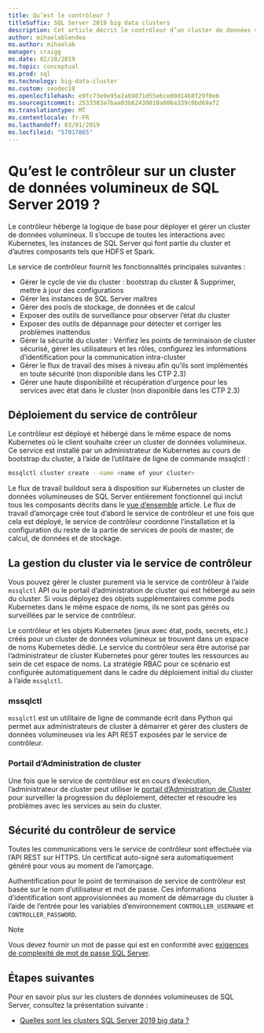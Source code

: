 ```yaml
---
title: Qu’est le contrôleur ?
titleSuffix: SQL Server 2019 big data clusters
description: Cet article décrit le contrôleur d’un cluster de données volumineuses de SQL Server 2019 (version préliminaire).
author: mihaelablendea
ms.author: mihaelab
manager: craigg
ms.date: 02/28/2019
ms.topic: conceptual
ms.prod: sql
ms.technology: big-data-cluster
ms.custom: seodec18
ms.openlocfilehash: e9fc73e9e95e2a69871d55e6ce00d14b8f29f0e6
ms.sourcegitcommit: 2533383a7baa03b62430018a006a339c0bd69af2
ms.translationtype: MT
ms.contentlocale: fr-FR
ms.lasthandoff: 03/01/2019
ms.locfileid: "57017865"
---
```

# <a name="what-is-the-controller-on-a-sql-server-2019-big-data-cluster"></a>Qu’est le contrôleur sur un cluster de données volumineux de SQL Server 2019 ?

Le contrôleur héberge la logique de base pour déployer et gérer un cluster de données volumineux. Il s’occupe de toutes les interactions avec Kubernetes, les instances de SQL Server qui font partie du cluster et d’autres composants tels que HDFS et Spark. 

Le service de contrôleur fournit les fonctionnalités principales suivantes :

- Gérer le cycle de vie du cluster : bootstrap du cluster & Supprimer, mettre à jour des configurations
- Gérer les instances de SQL Server maîtres
- Gérer des pools de stockage, de données et de calcul
- Exposer des outils de surveillance pour observer l’état du cluster
- Exposer des outils de dépannage pour détecter et corriger les problèmes inattendus
- Gérer la sécurité du cluster : Vérifiez les points de terminaison de cluster sécurisé, gérer les utilisateurs et les rôles, configurez les informations d’identification pour la communication intra-cluster
- Gérer le flux de travail des mises à niveau afin qu’ils sont implémentés en toute sécurité (non disponible dans les CTP 2.3)
- Gérer une haute disponibilité et récupération d’urgence pour les services avec état dans le cluster (non disponible dans les CTP 2.3)

## <a name="deploying-the-controller-service"></a>Déploiement du service de contrôleur

Le contrôleur est déployé et hébergé dans le même espace de noms Kubernetes où le client souhaite créer un cluster de données volumineux. Ce service est installé par un administrateur de Kubernetes au cours de bootstrap du cluster, à l’aide de l’utilitaire de ligne de commande mssqlctl :

```bash
mssqlctl cluster create --name <name of your cluster>
```

Le flux de travail buildout sera à disposition sur Kubernetes un cluster de données volumineuses de SQL Server entièrement fonctionnel qui inclut tous les composants décrits dans le [vue d’ensemble](big-data-cluster-overview.md) article. Le flux de travail d’amorçage crée tout d’abord le service de contrôleur et une fois que cela est déployé, le service de contrôleur coordonne l’installation et la configuration du reste de la partie de services de pools de master, de calcul, de données et de stockage.

## <a name="managing-the-cluster-through-the-controller-service"></a>La gestion du cluster via le service de contrôleur

Vous pouvez gérer le cluster purement via le service de contrôleur à l’aide `mssqlctl` API ou le portail d’administration de cluster qui est hébergé au sein du cluster. Si vous déployez des objets supplémentaires comme pods Kubernetes dans le même espace de noms, ils ne sont pas gérés ou surveillées par le service de contrôleur.

Le contrôleur et les objets Kubernetes (jeux avec état, pods, secrets, etc.) créés pour un cluster de données volumineux se trouvent dans un espace de noms Kubernetes dédié. Le service du contrôleur sera être autorisé par l’administrateur de cluster Kubernetes pour gérer toutes les ressources au sein de cet espace de noms.  La stratégie RBAC pour ce scénario est configurée automatiquement dans le cadre du déploiement initial du cluster à l’aide `mssqlctl`. 

### <a name="mssqlctl"></a>mssqlctl

`mssqlctl` est un utilitaire de ligne de commande écrit dans Python qui permet aux administrateurs de cluster à démarrer et gérer des clusters de données volumineuses via les API REST exposées par le service de contrôleur.

### <a name="cluster-administration-portal"></a>Portail d’Administration de cluster

Une fois que le service de contrôleur est en cours d’exécution, l’administrateur de cluster peut utiliser le [portail d’Administration de Cluster](cluster-admin-portal.md) pour surveiller la progression du déploiement, détecter et résoudre les problèmes avec les services au sein du cluster.

## <a name="controller-service-security"></a>Sécurité du contrôleur de service

Toutes les communications vers le service de contrôleur sont effectuée via l’API REST sur HTTPS. Un certificat auto-signé sera automatiquement généré pour vous au moment de l’amorçage. 

Authentification pour le point de terminaison de service de contrôleur est basée sur le nom d’utilisateur et mot de passe. Ces informations d’identification sont approvisionnées au moment de démarrage du cluster à l’aide de l’entrée pour les variables d’environnement `CONTROLLER_USERNAME` et `CONTROLLER_PASSWORD`.

> [!NOTE]
> Vous devez fournir un mot de passe qui est en conformité avec [exigences de complexité de mot de passe SQL Server](https://docs.microsoft.com/sql/relational-databases/security/password-policy?view=sql-server-2017).

## <a name="next-steps"></a>Étapes suivantes

Pour en savoir plus sur les clusters de données volumineuses de SQL Server, consultez la présentation suivante :

- [Quelles sont les clusters SQL Server 2019 big data ?](big-data-cluster-overview.md)
